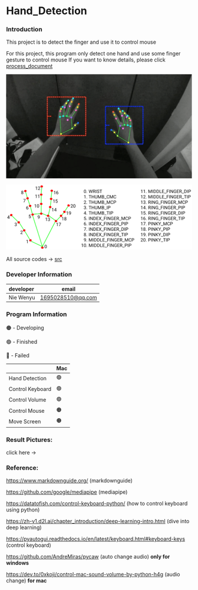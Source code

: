 # Hand_Detection

### Introduction

This project is to detect the finger and use it to control mouse

For this project, this program only detect one hand and use some finger gesture to control mouse
If you want to know details, please click [process_document](process_doc)

![zh](finger_detection.png)

![zh](hands_landmarks.png)

All source codes -> [src](src)

### Developer Information

| developer | email             |
|:----------|-------------------|
| Nie Wenyu | 1695028510@qq.com |

### Program Information
🟠 - Developing
 
🟢 - Finished

🔴 - Failed

|                  | Mac  | 
|:-----------------|------|
| Hand Detection   | 🟢   |   
| Control Keyboard | 🟢   |     
| Control Volume   | 🟢   |    
| Control Mouse    | 🟠   |    
| Move Screen      | 🟠     |



### Result Pictures:

click here ->

### Reference:

https://www.markdownguide.org/ (markdownguide)

https://github.com/google/mediapipe (mediapipe)

https://datatofish.com/control-keyboard-python/ (how to control keyboard using python)

https://zh-v1.d2l.ai/chapter_introduction/deep-learning-intro.html (dive into deep learning)

https://pyautogui.readthedocs.io/en/latest/keyboard.html#keyboard-keys (control keyboard)

https://github.com/AndreMiras/pycaw (auto change audio) **only for windows**

https://dev.to/0xkoji/control-mac-sound-volume-by-python-h4g (audio change) **for mac**

